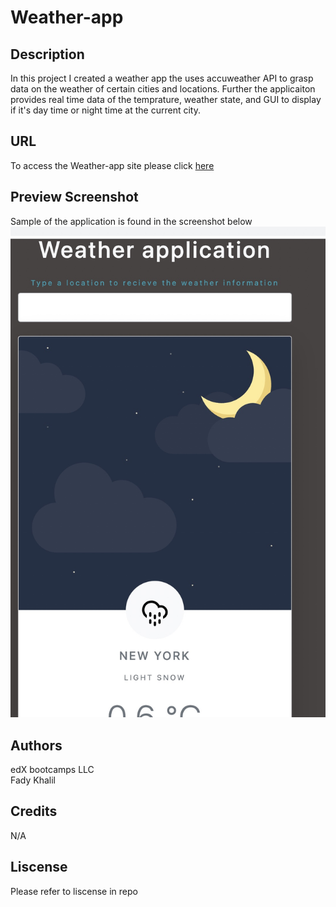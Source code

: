 # Weather-app 

## Description 
In this project I created a weather app the uses accuweather API to grasp data on the weather of certain cities and locations. Further the applicaiton provides real time data of the temprature, weather state, and GUI to display if it's day time or night time at the current city. 

## URL
To access the Weather-app site please click [here](https://whirlwindraven.github.io/Weather-app/)

## Preview Screenshot 
Sample of the application is found in the screenshot below 
![Screenshot-of-Weatherapp](./images/Weather%20app%20screenshot.jpg "Weatherapp-Screenshot")

## Authors
edX bootcamps LLC<br>
Fady Khalil 


## Credits
N/A

## Liscense 
Please refer to liscense in repo

